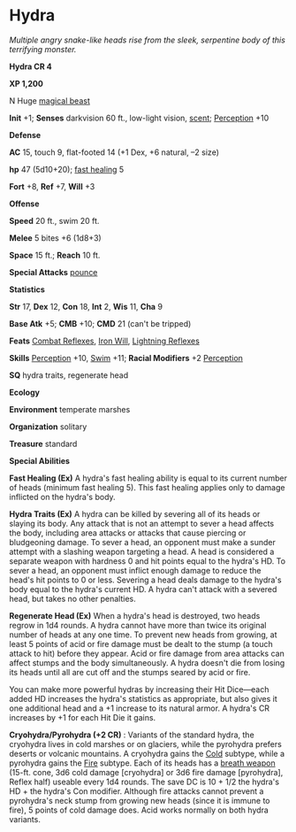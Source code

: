 # Hydra

_Multiple angry snake-like heads rise from the sleek, serpentine body of this terrifying monster._

**Hydra CR 4**

**XP 1,200**

N Huge [magical beast](creatureTypes.md#_magical-beast)

**Init** +1; **Senses** darkvision 60 ft., low-light vision, [scent](universalMonsterRules.md#_scent); [Perception](../skills/perception.md#_perception) +10

**Defense**

**AC** 15, touch 9, flat-footed 14 (+1 Dex, +6 natural, –2 size)

**hp** 47 (5d10+20); [fast healing](universalMonsterRules.md#_fast-healing) 5

**Fort** +8, **Ref** +7, **Will** +3

**Offense**

**Speed** 20 ft., swim 20 ft.

**Melee** 5 bites +6 (1d8+3)

**Space** 15 ft.; **Reach** 10 ft.

**Special Attacks** [pounce](universalMonsterRules.md#_pounce)

**Statistics**

**Str** 17, **Dex** 12, **Con** 18, **Int** 2, **Wis** 11, **Cha** 9

**Base Atk** +5; **CMB** +10; **CMD** 21 (can't be tripped)

**Feats** [Combat Reflexes](../feats.md#_combat-reflexes), [Iron Will](../feats.md#_iron-will), [Lightning Reflexes](../feats.md#_lightning-reflexes)

**Skills** [Perception](../skills/perception.md#_perception) +10, [Swim](../skills/swim.md#_swim) +11; **Racial Modifiers** +2 [Perception](../skills/perception.md#_perception)

**SQ** hydra traits, regenerate head

**Ecology**

**Environment** temperate marshes

**Organization** solitary

**Treasure** standard

**Special Abilities**

**Fast Healing (Ex)** A hydra's fast healing ability is equal to its current number of heads (minimum fast healing 5). This fast healing applies only to damage inflicted on the hydra's body.

**Hydra Traits (Ex)** A hydra can be killed by severing all of its heads or slaying its body. Any attack that is not an attempt to sever a head affects the body, including area attacks or attacks that cause piercing or bludgeoning damage. To sever a head, an opponent must make a sunder attempt with a slashing weapon targeting a head. A head is considered a separate weapon with hardness 0 and hit points equal to the hydra's HD. To sever a head, an opponent must inflict enough damage to reduce the head's hit points to 0 or less. Severing a head deals damage to the hydra's body equal to the hydra's current HD. A hydra can't attack with a severed head, but takes no other penalties.

**Regenerate Head (Ex)** When a hydra's head is destroyed, two heads regrow in 1d4 rounds. A hydra cannot have more than twice its original number of heads at any one time. To prevent new heads from growing, at least 5 points of acid or fire damage must be dealt to the stump (a touch attack to hit) before they appear. Acid or fire damage from area attacks can affect stumps and the body simultaneously. A hydra doesn't die from losing its heads until all are cut off and the stumps seared by acid or fire.

You can make more powerful hydras by increasing their Hit Dice—each added HD increases the hydra's statistics as appropriate, but also gives it one additional head and a +1 increase to its natural armor. A hydra's CR increases by +1 for each Hit Die it gains.

**Cryohydra/Pyrohydra (+2 CR)** : Variants of the standard hydra, the cryohydra lives in cold marshes or on glaciers, while the pyrohydra prefers deserts or volcanic mountains. A cryohydra gains the [Cold](creatureTypes.md#_cold-subtype) subtype, while a pyrohydra gains the [Fire](creatureTypes.md#_fire-subtype) subtype. Each of its heads has a [breath weapon](universalMonsterRules.md#_breath-weapon) (15-ft. cone, 3d6 cold damage [cryohydra] or 3d6 fire damage [pyrohydra], Reflex half) useable every 1d4 rounds. The save DC is 10 + 1/2 the hydra's HD + the hydra's Con modifier. Although fire attacks cannot prevent a pyrohydra's neck stump from growing new heads (since it is immune to fire), 5 points of cold damage does. Acid works normally on both hydra variants.

